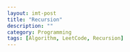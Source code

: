 ```yaml
---
layout: imt-post
title: "Recursion"
description: ""
category: Programming
tags: [Algorithm, LeetCode, Recursion]
---
```

